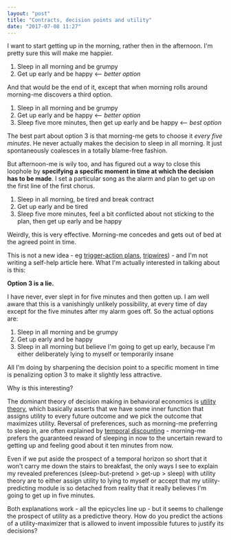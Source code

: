 ```yaml
---
layout: "post"
title: "Contracts, decision points and utility"
date: "2017-07-08 11:27"
---
```


I want to start getting up in the morning, rather then in the afternoon. I'm pretty sure this will make me happier. 

1. Sleep in all morning and be grumpy
2. Get up early and be happy <-- *better option*

And that would be the end of it, except that when morning rolls around morning-me discovers a third option.

1. Sleep in all morning and be grumpy
2. Get up early and be happy <-- *better option*
3. Sleep five more minutes, then get up early and be happy <-- *best option*

The best part about option 3 is that morning-me gets to choose it *every five minutes*. He never actually makes the decision to sleep in all morning. It just spontaneously coalesces in a totally blame-free fashion.

But afternoon-me is wily too, and has figured out a way to close this loophole by __specifying a specific moment in time at which the decision has to be made__. I set a particular song as the alarm and plan to get up on the first line of the first chorus.

1. Sleep in all morning, be tired and break contract
2. Get up early and be tired
3. Sleep five more minutes, feel a bit conflicted about not sticking to the plan, then get up early and be happy

Weirdly, this is very effective. Morning-me concedes and gets out of bed at the agreed point in time.

This is not a new idea - eg [trigger-action plans](http://lesswrong.com/lw/o7c/making_intentions_concrete_triggeraction_planning/), [tripwires](https://chrisguillebeau.com/how-to-be-decisive/)) - and I'm not writing a self-help article here. What I'm actually interested in talking about is this:

__Option 3 is a lie.__

I have never, ever slept in for five minutes and then gotten up. I am well aware that this is a vanishingly unlikely possibility, at every time of day except for the five minutes after my alarm goes off. So the actual options are:

1. Sleep in all morning and be grumpy
2. Get up early and be happy
3. Sleep in all morning but believe I'm going to get up early, because I'm either deliberately lying to myself or temporarily insane

All I'm doing by sharpening the decision point to a specific moment in time is penalizing option 3 to make it slightly less attractive.

Why is this interesting?

The dominant theory of decision making in behavioral economics is [utility theory](https://en.wikipedia.org/wiki/Utility), which basically asserts that we have some inner function that assigns utility to every future outcome and we pick the outcome that maximizes utility. Reversal of preferences, such as morning-me preferring to sleep in, are often explained by [temporal discounting](https://en.wikipedia.org/wiki/Temporal_discounting) - morning-me prefers the guaranteed reward of sleeping in now to the uncertain reward to getting up and feeling good about it ten minutes from now.

Even if we put aside the prospect of a temporal horizon so short that it won't carry me down the stairs to breakfast, the only ways I see to explain my revealed preferences (sleep-but-pretend > get-up > sleep) with utility theory are to either assign utility to lying to myself or accept that my utility-predicting module is so detached from reality that it really believes I'm going to get up in five minutes.

Both explanations work - all the epicycles line up - but it seems to challenge the prospect of utility as a predictive theory. How do you predict the actions of a utility-maximizer that is allowed to invent impossible futures to justify its decisions? 

